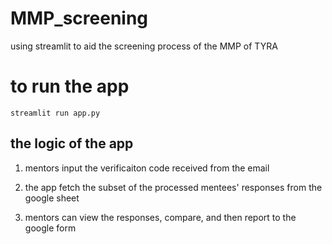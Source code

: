 # MMP_screening
using streamlit to aid the screening process of the MMP of TYRA

# to run the app

```
streamlit run app.py
```

## the logic of the app

1. mentors input the verificaiton code received from the email

2. the app fetch the subset of the processed mentees' responses from the google sheet

3. mentors can view the responses, compare, and then report to the google form
